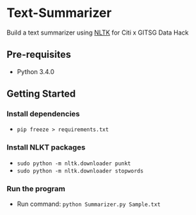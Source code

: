 # Text-Summarizer

Build a text summarizer using [NLTK](https://www.nltk.org/) for Citi x GITSG Data Hack

## Pre-requisites

- Python 3.4.0

## Getting Started

### Install dependencies

- `pip freeze > requirements.txt`

### Install NLKT packages

- `sudo python -m nltk.downloader punkt`
- `sudo python -m nltk.downloader stopwords`

### Run the program

- Run command: `python Summarizer.py Sample.txt`
